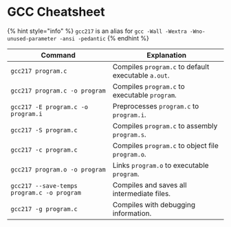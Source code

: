 # GCC Cheatsheet

{% hint style="info" %}
`gcc217` is an alias for `gcc -Wall -Wextra -Wno-unused-parameter -ansi -pedantic`
{% endhint %}

| Command                                    | Explanation                                         |
| ------------------------------------------ | --------------------------------------------------- |
| `gcc217 program.c`                         | Compiles `program.c` to default executable `a.out`. |
| `gcc217 program.c -o program`              | Compiles `program.c` to executable `program`.       |
| `gcc217 -E program.c -o program.i`         | Preprocesses `program.c` to `program.i`.            |
| `gcc217 -S program.c`                      | Compiles `program.c` to assembly `program.s`.       |
| `gcc217 -c program.c`                      | Compiles `program.c` to object file `program.o`.    |
| `gcc217 program.o -o program`              | Links `program.o` to executable `program`.          |
| `gcc217 --save-temps program.c -o program` | Compiles and saves all intermediate files.          |
| `gcc217 -g program.c`                      | Compiles with debugging information.                |


